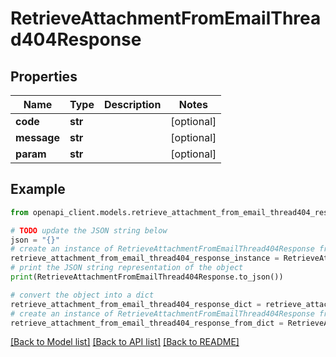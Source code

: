 # RetrieveAttachmentFromEmailThread404Response


## Properties

Name | Type | Description | Notes
------------ | ------------- | ------------- | -------------
**code** | **str** |  | [optional] 
**message** | **str** |  | [optional] 
**param** | **str** |  | [optional] 

## Example

```python
from openapi_client.models.retrieve_attachment_from_email_thread404_response import RetrieveAttachmentFromEmailThread404Response

# TODO update the JSON string below
json = "{}"
# create an instance of RetrieveAttachmentFromEmailThread404Response from a JSON string
retrieve_attachment_from_email_thread404_response_instance = RetrieveAttachmentFromEmailThread404Response.from_json(json)
# print the JSON string representation of the object
print(RetrieveAttachmentFromEmailThread404Response.to_json())

# convert the object into a dict
retrieve_attachment_from_email_thread404_response_dict = retrieve_attachment_from_email_thread404_response_instance.to_dict()
# create an instance of RetrieveAttachmentFromEmailThread404Response from a dict
retrieve_attachment_from_email_thread404_response_from_dict = RetrieveAttachmentFromEmailThread404Response.from_dict(retrieve_attachment_from_email_thread404_response_dict)
```
[[Back to Model list]](../README.md#documentation-for-models) [[Back to API list]](../README.md#documentation-for-api-endpoints) [[Back to README]](../README.md)


